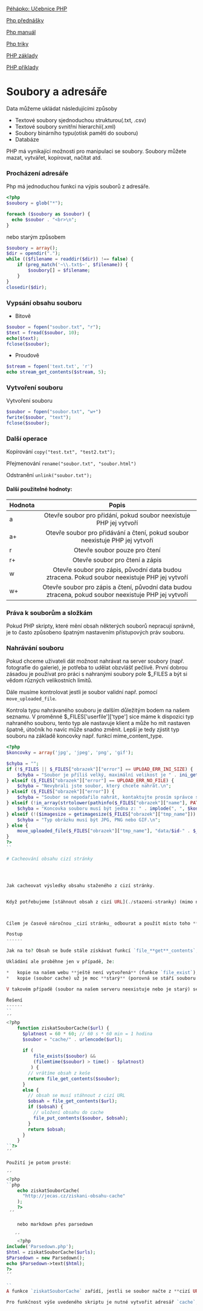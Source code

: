 [Péhápko: Učebnice PHP](http://www.pehapko.cz/)

[Php přednášky](https://www.gjszlin.cz/ivt/esf/php/index.php)

[Php manuál](https://php.baraja.cz/)

[Php triky](https://php.vrana.cz/)

[PHP základy](https://www.vascak.cz/data/materialy_ikt/internet/php/zdroj/php02.php)

[PHP příklady](https://www.geeksforgeeks.org/php-examples/)


# Soubory a adresáře
Data můžeme ukládat následujícími způsoby
- Textové soubory sjednoduchou strukturou(.txt, .csv)
- Textové soubory svnitřní hierarchií(.xml)
- Soubory binárního typu(otisk paměti do souboru)
- Databáze

PHP má vynikající možnosti pro manipulaci se soubory. Soubory můžete mazat, vytvářet, kopírovat, načítat atd.

### Procházení adresáře
Php má jednoduchou funkci na výpis souborů z adresáře.

```php
<?php
$soubory = glob("*");

foreach ($soubory as $soubor) {
  echo $soubor . "<br>\n";
}

```

nebo starým způsobem
```php
$soubory = array();
$dir = opendir(".");
while (($filename = readdir($dir)) !== false) {
    if (preg_match('~\\.txt$~', $filename)) {
        $soubory[] = $filename;
    }
}
closedir($dir);
```


### Vypsání obsahu souboru

- Bitově

```php
$soubor = fopen("soubor.txt", "r");
$text = fread($soubor, 10);
echo($text);
fclose($soubor);
```

- Proudově

```php
$stream = fopen('text.txt', 'r')
echo stream_get_contents($stream, 5);
```

### Vytvoření souboru

Vytvoření souboru

```php
$soubor = fopen("soubor.txt", "w+")
fwrite($soubor, "text");
fclose($soubor);
```

### Další operace

Kopírování
`copy("test.txt", "test2.txt");`

Přejmenování
`rename("soubor.txt", "soubor.html")`

Odstranění
`unlink("soubor.txt");`

#### Další použitelné hodnoty:

| Hodnota        | Popis           | 
| ------------- |:-------------:| 
| a      | Otevře soubor pro přidání, pokud soubor neexistuje PHP jej vytvoří | 
| a+      | Otevře soubor pro přidávání a čtení, pokud soubor neexistuje PHP jej vytvoří     | 
| r | Otevře soubor pouze pro čtení   | 
| r+  | Otevře soubor pro čtení a zápis    | 
| w | Otevře soubor pro zápis, původní data budou ztracena. Pokud soubor neexistuje PHP jej vytvoří    | 
| w+  | Otevře soubor pro zápis a čtení, původní data budou ztracena, pokud soubor neexistuje PHP jej vytvoří   | 

### Práva k souborům a složkám

Pokud PHP skripty, které mění obsah některých souborů nepracují správně, je to často způsobeno špatným nastavením přístupových práv souboru.

### Nahrávání souboru

Pokud chceme uživateli dát možnost nahrávat na server soubory (např. fotografie do galerie), je potřeba to udělat obzvlášť pečlivě. První dobrou zásadou je používat pro práci s nahranými soubory pole $_FILES a být si vědom různých velikostních limitů.

Dále musíme kontrolovat jestli je soubor validní např. pomocí `move_uploaded_file`.

Kontrola typu nahrávaného souboru je dalším důležitým bodem na našem seznamu. V proměnné $_FILES['userfile']['type'] sice máme k dispozici typ nahraného souboru, tento typ ale nastavuje klient a může ho mít nastaven špatně, útočník ho navíc může snadno změnit. Lepší je tedy zjistit typ souboru na základě koncovky např. funkcí mime_content_type.

```php
<?php
$koncovky = array('jpg', 'jpeg', 'png', 'gif');

$chyba = "";
if (!$_FILES || $_FILES["obrazek"]["error"] == UPLOAD_ERR_INI_SIZE) {
    $chyba = "Soubor je příliš velký, maximální velikost je " . ini_get('upload_max_filesize') . ".\n";
} elseif ($_FILES["obrazek"]["error"] == UPLOAD_ERR_NO_FILE) {
    $chyba = "Nevybrali jste soubor, který chcete nahrát.\n";
} elseif ($_FILES["obrazek"]["error"]) {
    $chyba = "Soubor se nepodařilo nahrát, kontaktujte prosím správce serveru.\n";
} elseif (!in_array(strtolower(pathinfo($_FILES["obrazek"]["name"], PATHINFO_EXTENSION)), $koncovky)) {
    $chyba = "Koncovka souboru musí být jedna z: " . implode(", ", $koncovky) . ".\n";
} elseif (!($imagesize = getimagesize($_FILES["obrazek"]["tmp_name"])) || $imagesize[2] > 3) {
    $chyba = "Typ obrázku musí být JPG, PNG nebo GIF.\n";
} else {
    move_uploaded_file($_FILES["obrazek"]["tmp_name"], "data/$id-" . $_FILES["obrazek"]["name"]);
}
?>
``

# Cacheování obsahu cizí stránky




Jak cacheovat výsledky obsahu staženého z cizí stránky.


Když potřebujeme [stáhnout obsah z cizí URL](./stazeni-stranky) (mimo náš web), jedná se většinou o **časově náročnější operaci**. Je sice možné [nastavit časový limit](./ziskani-obsahu-timeout), ale stejně je lepší výsledek _cacheovat_, je-li to možné a nepotřebujeme skutečně co nejnovější data.



Cílem je časově náročnou _cizí stránku_ odbourat a použít místo toho **cache na vlastním webu**.

Postup
------

Jak na to? Obsah se bude stále získávat funkcí `file_**get**_contents`, ale zároveň se bude funkcí `file_**put**_contents` ukládat k nám na web.

Ukládání ale proběhne jen v případě, že:

*   kopie na našem webu **ještě není vytvořená** (funkce `file_exist`),
*   kopie (soubor cache) už je moc **starý** (porovná se stáří souboru – funkce `filemtime`)

V takovém případě (soubor na našem serveru neexistuje nebo je starý) se stáhne a uloží aktuální obsah, jinak se pouze zobrazí výsledek z _cache_, což **bude rychlé**.

Řešení
------
``
´´
<?php
    function ziskatSouborCache($url) {
      $platnost = 60 * 60; // 60 s * 60 min = 1 hodina
      $soubor = "cache/" . urlencode($url);
    
      if (
          file_exists($soubor) && 
          (filemtime($soubor) > time() - $platnost)
         ) {
        // vrátíme obsah z keše
        return file_get_contents($soubor);
      }
      else {
        // obsah se musí stáhnout z cizí URL
        $obsah = file_get_contents($url);
        if ($obsah) {
          // uložení obsahu do cache
          file_put_contents($soubor, $obsah);
        }
        return $obsah;
      }
    }
``?>
´´

Použití je potom prosté:

´´
<?php
``php
    echo ziskatSouborCache(
      "http://jecas.cz/ziskani-obsahu-cache"
    );
    ?>
 ´´   
 
    nebo markdown přes parsedown
    
   ´´ 
    <?php
include('Parsedown.php');
$html = ziskatSouborCache($urls);
$Parsedown = new Parsedown();
echo $Parsedown->text($html); 
?>
´´

``
A funkce `ziskatSouborCache` zařídí, jestli se soubor načte z **cizí URL** nebo z našeho serveru.

Pro funkčnost výše uvedeného skriptu je nutné vytvořit adresář `cache`, jinak pokus o uložení souboru **skončí chybou**.`
